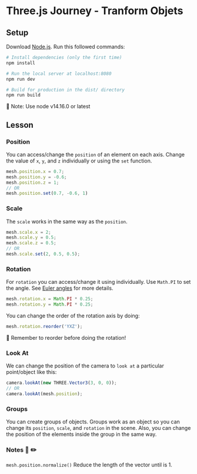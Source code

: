 # Three.js Journey - Tranform Objets

## Setup
Download [Node.js](https://nodejs.org/en/download/).
Run this followed commands:

``` bash
# Install dependencies (only the first time)
npm install

# Run the local server at localhost:8080
npm run dev

# Build for production in the dist/ directory
npm run build
```

:notebook: Note: Use node v14.16.0 or latest

## Lesson

### Position

You can access/change the `position` of an element on each axis. Change the value of `x`, `y`, and `z` individually or using the `set` function.

```javascript
mesh.position.x = 0.7;
mesh.position.y = -0.6;
mesh.position.z = 1;
// OR
mesh.position.set(0.7, -0.6, 1)

```

### Scale

The `scale` works in the same way as the `position`.

```javascript
mesh.scale.x = 2;
mesh.scale.y = 0.5;
mesh.scale.z = 0.5;
// OR
mesh.scale.set(2, 0.5, 0.5);
```

### Rotation

For `rotation` you can access/change it using individually. Use `Math.PI` to set the angle. See [Euler angles](https://en.wikipedia.org/wiki/Euler_angles) for more details.

```javascript
mesh.rotation.x = Math.PI * 0.25;
mesh.rotation.y = Math.PI * 0.25;
```

You can change the order of the rotation axis by doing:

```javascript
mesh.rotation.reorder('YXZ');
```

:notebook: Remember to reorder before doing the rotation!

### Look At

We can change the position of the camera to `look at` a particular point/object like this:

```javascript
camera.lookAt(new THREE.Vector3(3, 0, 0));
// OR
camera.lookAt(mesh.position);

```

### Groups

You can create groups of objects. Groups work as an object so you can change its `position`, `scale`, and `rotation` in the scene. Also, you can change the position of the elements inside the group in the same way.

### Notes :notebook: :pencil2:

`mesh.position.normalize()` Reduce the length of the vector until is 1.